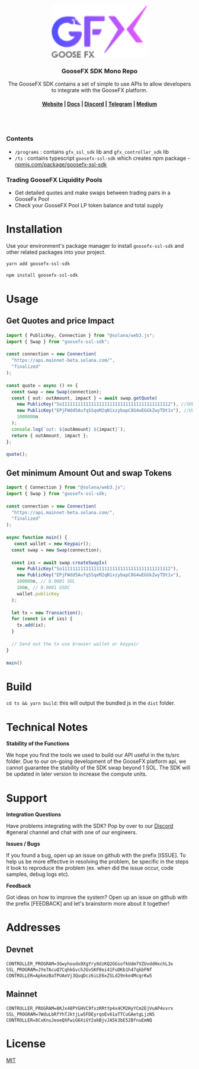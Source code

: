 <div align="center">
  <img height="142" src="https://github.com/GooseFX1/gfx-web-app/blob/dev/public/img/assets/gfx_logo_gradient_lite.svg" />
  <h3>GooseFX SDK Mono Repo</h3>
  <p>The GooseFX SDK contains a set of simple to use APIs to allow developers to integrate with the GooseFX platform.</p>
  <h4>
    <a href="https://goosefx.io">Website</a>
    <span> | </span>
    <a href="https://docs.goosefx.io">Docs</a>
    <span> | </span>
    <a href="https://discord.com/channels/833693973687173121/833742620371058688">Discord</a>
    <span> | </span>
    <a href="https://www.t.me/goosefx">Telegram</a>
    <span> | </span>
    <a href="https://medium.com/goosefx">Medium</a>
  </h4>
  <br />
  <br />
</div>

### Contents
- `/programs` : contains `gfx_ssl_sdk` lib and `gfx_controller_sdk` lib
- `/ts` : contains typescript `goosefx-ssl-sdk` which creates npm package - [npmjs.com/package/goosefx-ssl-sdk](https://www.npmjs.com/package/goosefx-ssl-sdk)

### Trading GooseFX Liquidity Pools
- Get detailed quotes and make swaps between trading pairs in a GooseFx Pool
- Check your GooseFX Pool LP token balance and total supply

# Installation

Use your environment's package manager to install `goosefx-ssl-sdk` and other related packages into your project.

```bash
yarn add goosefx-ssl-sdk
```

```bash
npm install goosefx-ssl-sdk
```

# Usage

## Get Quotes and price Impact

```typescript
import { PublicKey, Connection } from "@solana/web3.js";
import { Swap } from "goosefx-ssl-sdk";

const connection = new Connection(
  "https://api.mainnet-beta.solana.com/",
  "finalized"
);

const quote = async () => {
  const swap = new Swap(connection);
  const { out: outAmount, impact } = await swap.getQuote(
    new PublicKey("So11111111111111111111111111111111111111112"), //SOL
    new PublicKey("EPjFWdd5AufqSSqeM2qN1xzybapC8G4wEGGkZwyTDt1v"), //USD
    1000000n
  );
  console.log(`out: ${outAmount} ${impact}`);
  return { outAmount, impact };
};

quote();


```

## Get minimum Amount Out and swap Tokens

```typescript
import { Connection } from "@solana/web3.js";
import { Swap } from "goosefx-ssl-sdk;

const connection = new Connection(
  "https://api.mainnet-beta.solana.com/",
  "finalized"
);

async function main() {
   const wallet = new Keypair();
  const swap = new Swap(connection);

  const ixs = await swap.createSwapIx(
    new PublicKey("So11111111111111111111111111111111111111112"),
    new PublicKey("EPjFWdd5AufqSSqeM2qN1xzybapC8G4wEGGkZwyTDt1v"),
    100000n, // 0.0001 SOL
    100n, // 0.0001 USDC
    wallet.publicKey
  );

  let tx = new Transaction();
  for (const ix of ixs) {
    tx.add(ix);
  }

  // Send out the tx use browser wallet or keypair
}

main()

```

# Build

`cd ts && yarn build`: this will output the bundled js in the `dist` folder.

# Technical Notes

**Stability of the Functions**

We hope you find the tools we used to build our API useful in the ts/src folder. Due to our on-going development of the GooseFX platform api, we cannot guarantee the stability of the SDK swap beyond 1 SOL. The SDK will be updated in later version to increase the compute units.

# Support

**Integration Questions**

Have problems integrating with the SDK? Pop by over to our [Discord](https://discord.gg/PAVyv4A2C5) #general channel and chat with one of our engineers.

**Issues / Bugs**

If you found a bug, open up an issue on github with the prefix [ISSUE]. To help us be more effective in resolving the problem, be specific in the steps it took to reproduce the problem (ex. when did the issue occur, code samples, debug logs etc).

**Feedback**

Got ideas on how to improve the system? Open up an issue on github with the prefix [FEEDBACK] and let's brainstorm more about it together!

# Addresses
## Devnet
```
CONTROLLER_PROGRAM=3Gwyhoudx8XgYry8dzKQ2GGsofkUdm7VZUvddHxchL3x
SSL_PROGRAM=JYe7AcuQ7CqhkGvchJGvSKF8ei41FuDKb1h47qkbFNf
CONTROLLER=ApkmzBaTPUAeVj3QuqDcz6iLE6xZSLd29nke4McqrKw5
```

## Mainnet
```
CONTROLLER_PROGRAM=8KJx48PYGHVC9fxzRRtYp4x4CM2HyYCm2EjVuAP4vvrx
SSL_PROGRAM=7WduLbRfYhTJktjLw5FDEyrqoEv61aTTCuGAetgLjzN5
CONTROLLER=8CxKnuJeoeQXFwiG6XiGY2akBjvJA5k3bE52BfnuEmNQ
```

# License

[MIT](https://choosealicense.com/licenses/mit/)
